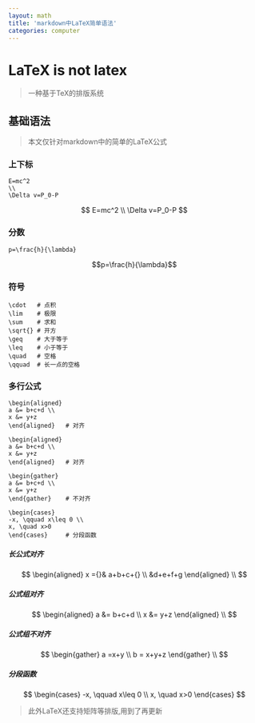 ```yaml
---
layout: math
title: 'markdown中LaTeX简单语法'
categories: computer
---
```

# LaTeX is not latex
> 一种基于TeX的排版系统

## 基础语法
> 本文仅针对markdown中的简单的LaTeX公式

### 上下标
~~~
E=mc^2
\\
\Delta v=P_0-P
~~~

$$
E=mc^2
\\
\Delta v=P_0-P
$$

### 分数

~~~
p=\frac{h}{\lambda}
~~~

$$p=\frac{h}{\lambda}$$

### 符号
~~~
\cdot   # 点积
\lim    # 极限
\sum    # 求和
\sqrt{} # 开方
\geq    # 大于等于
\leq    # 小于等于
\quad   # 空格
\qquad  # 长一点的空格

~~~

### 多行公式
~~~
\begin{aligned}
a &= b+c+d \\
x &= y+z
\end{aligned}   # 对齐

\begin{aligned}
a &= b+c+d \\
x &= y+z
\end{aligned}   # 对齐

\begin{gather}
a &= b+c+d \\
x &= y+z
\end{gather}    # 不对齐

\begin{cases}
-x, \qquad x\leq 0 \\
x, \quad x>0
\end{cases}     # 分段函数
~~~
##### 长公式对齐
$$
\begin{aligned}
    x ={}& a+b+c+{} \\
    &d+e+f+g
\end{aligned} \\
$$
##### 公式组对齐
$$
\begin{aligned}
    a &= b+c+d \\
    x &= y+z
\end{aligned} \\
$$
##### 公式组不对齐
$$
\begin{gather}
    a =x+y \\
    b = x+y+z
\end{gather} \\
$$
##### 分段函数
$$
\begin{cases}
    -x, \qquad x\leq 0 \\
    x, \quad x>0
\end{cases}
$$

>此外LaTeX还支持矩阵等排版,用到了再更新